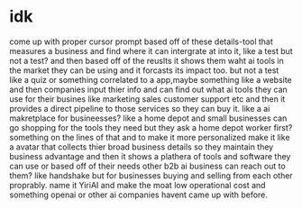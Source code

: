 # idk
come up with proper cursor prompt based off of these details-tool that measures a business and find where it can intergrate at into it, like a test but not a test? and then based off of the reuslts it shows them waht ai tools in the market they can be using and it forcasts its impact too. but not a test like a quiz or something correlated to a app,maybe something like a website and then companies input thier info and can find out what ai tools they can use for their busines like marketing sales customer support etc and then it provides a direct pipeline to those services so they can buy it. like a ai makretplace for busineesses? like a home depot and small businesses can go shopping for the tools they need but they ask a home depot worker first? something on the lines of that and to make it more personalized make it like a avatar that collects thier broad business details so they maintain they business advantage and then it shows a plathera of tools and software they can use or based off of their needs other b2b ai business can reach out to them? like handshake but for businesses buying and selling from each other proprably. name it YiriAI and make the moat low operational cost and something openai or other ai companies havent came up with before.
